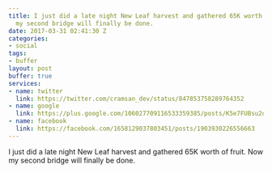 ```yaml
---
title: I just did a late night New Leaf harvest and gathered 65K worth of fruit. Now
  my second bridge will finally be done.
date: 2017-03-31 02:41:30 Z
categories:
- social
tags:
- buffer
layout: post
buffer: true
services:
- name: twitter
  link: https://twitter.com/cramsan_dev/status/847853758289764352
- name: google
  link: https://plus.google.com/106027709116533359385/posts/K5e7FUBsu2o
- name: facebook
  link: https://facebook.com/1658129037803451/posts/1903930226556663
---
```


I just did a late night New Leaf harvest and gathered 65K worth of fruit. Now my second bridge will finally be done.
